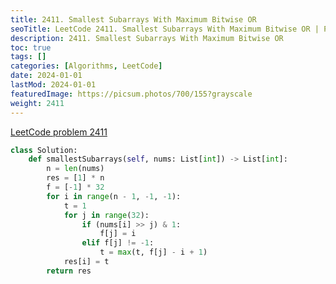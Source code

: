 ```yaml
---
title: 2411. Smallest Subarrays With Maximum Bitwise OR
seoTitle: LeetCode 2411. Smallest Subarrays With Maximum Bitwise OR | Python solution and explanation
description: 2411. Smallest Subarrays With Maximum Bitwise OR
toc: true
tags: []
categories: [Algorithms, LeetCode]
date: 2024-01-01
lastMod: 2024-01-01
featuredImage: https://picsum.photos/700/155?grayscale
weight: 2411
---
```


[LeetCode problem 2411](https://leetcode.com/problems/smallest-subarrays-with-maximum-bitwise-or/)

```python
class Solution:
    def smallestSubarrays(self, nums: List[int]) -> List[int]:
        n = len(nums)
        res = [1] * n
        f = [-1] * 32
        for i in range(n - 1, -1, -1):
            t = 1
            for j in range(32):
                if (nums[i] >> j) & 1:
                    f[j] = i
                elif f[j] != -1:
                    t = max(t, f[j] - i + 1)
            res[i] = t
        return res

```

